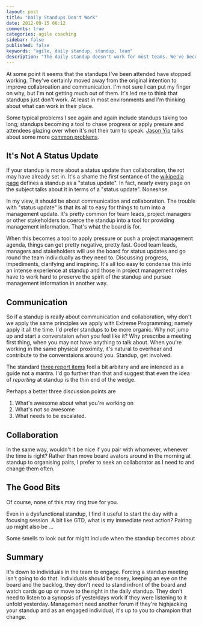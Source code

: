 ```yaml
---
layout: post
title: "Daily Standups Don't Work"
date: 2012-09-15 06:12
comments: true
categories: agile coaching
sidebar: false
published: false
keywords: "agile, daily standup, standup, lean"
description: "The daily standup doesn't work for most teams. We've become institutionalised to go through the motions and we've stopped asking 'why are we doing this?'"
---
```


At some point it seems that the standups I've been attended have stopped working. They've certainly  moved away from the original intention to improve collabroation and communication. I'm not sure I can put my finger on why, but I'm not getting much out of them. It's led me to think that standups just don't work. At least in most environments and I'm thinking about what can work in their place.

Some typical problems I see again and again include standups taking too long; standups becoming a tool to chase progress or apply presure and attendees glazing over when it's not their turn to speak. [Jason Yip](http://jchyip.blogspot.co.uk/) talks about some more [common problems](http://martinfowler.com/articles/itsNotJustStandingUp.html#HowDoWeKnowWhenAStand-upIsGoingPoorly).

<!-- more -->

## It's Not A Status Update

If your standup is more about a status update than collaboration, the rot may have already set in. It's a shame  the first sentance of the [wikipedia page](https://en.wikipedia.org/wiki/Stand-up_meeting) defines a standup as a "status update". In fact, nearly every page on the subject talks about it in terms of a "status update". Nonesnse.

In my view, it should be about communication and collaboration. The trouble with "status update" is that its all to easy for things to turn into a management update. It's pretty common for team leads, project managers or other stakeholders to coerce the standup into a tool for providing management information. That's what the board is for.

When this becomes a tool to apply pressure or push a project management agenda, things can get pretty negative, pretty fast. Good team leads, managers and stakeholders will use the board for status updates and go round the team individually as they need to. Discussing progress, impediments, clarifying and inspiring. It's all too easy to condense this into an intense experience at standup and those in project management roles have to work hard to preserve the spirit of the standup and pursue management information in another way.

## Communication

So if a standup is really about communication and collaboration, why don't we apply the same principles we apply with Extreme Programming; namely apply it all the time. I'd prefer standups to be more organic. Why not jump up and start a converstaion when you feel like it? Why prescribe a meeting first thing, when you may not have anything to talk about. When you're working in the same physical proximity, it's natural to overhear and contribute to the converstaions around you. Standup, get involved.

The standard [three report items](http://www.extremeprogramming.org/rules/standupmeeting.html) feel a bit arbitary and are intended as a guide not a mantra. I'd go further than that and suggest that even the idea of _reporting_ at standup is the thin end of the wedge. 

Perhaps a better three discussion points are

 1. What's awesome about what you're working on
 1. What's not so awesome
 1. What needs to be escalated.

 ## Collaboration
 
 In the same way, wouldn't it be nice if you pair with whomever, whenever the time is right? Rather than move board avators around in the morning at standup to organising pairs, I prefer to seek an collaborator as I need to and change them often.

## The Good Bits

Of course, none of this may ring true for you.

Even in a dysfunctional standup, I find it useful to start the day with a focusing session. A bit like GTD, what is my immediate next action? Pairing up might also be ...

Some smells to look out for might include when the standup becomes about

## Summary

It's down to individuals in the team to engage. Forcing a standup meeting isn't going to do that. Individuals should be nosey, keeping an eye on the board and the backlog, they don't need to stand infront of the board and watch cards go up or move to the right in the daily standup. They don't need to listen to a synopsis of yesterdays work if they were listening to it unfold yesterday. Management need another forum if they're highjacking your standup and as an engaged individual, it's up to you to champion that change. 
